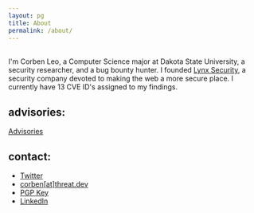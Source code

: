 ```yaml
---
layout: pg
title: About
permalink: /about/
---
```

<br>
<div class="about">
I'm Corben Leo, a Computer Science major at Dakota State University, a security researcher, and a bug bounty hunter. I founded <a class="link" target='_blank' rel='noopener noreferrer' href='https://lynxsecurity.io'>Lynx Security</a>, a security company devoted to making the web a more secure place. I currently have <font id="highlighter">13</font> CVE ID's assigned to my findings. 
</div>

## advisories:
<a href="/advisories" class="link">Advisories</a>

## contact:

- <a class="link contact" href="https://twitter.com/hacker_" _target="blank" rel="noopener noreferrer">Twitter</a>
- <a class="link contact" href="mail-to:corben@threat.dev">corben[at]threat.dev</a>
- <a class="link contact" href="/pgp.txt" _target="blank" rel="noopener noreferrer">PGP Key</a>
- <a class="link contact" href="https://www.linkedin.com/in/corben-leo/" _target="blank" rel="noopener noreferrer">LinkedIn</a>

